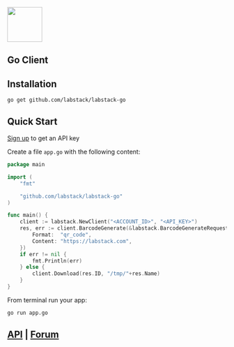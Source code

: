<a href="https://labstack.com"><img height="80" src="https://cdn.labstack.com/images/labstack-logo.svg"></a>

## Go Client

## Installation

`go get github.com/labstack/labstack-go`

## Quick Start

[Sign up](https://labstack.com/signup) to get an API key

Create a file `app.go` with the following content:

```go
package main

import (
	"fmt"

	"github.com/labstack/labstack-go"
)

func main() {
	client := labstack.NewClient("<ACCOUNT_ID>", "<API_KEY>")
	res, err := client.BarcodeGenerate(&labstack.BarcodeGenerateRequest{
		Format:  "qr_code",
		Content: "https://labstack.com",
	})
	if err != nil {
		fmt.Println(err)
	} else {
		client.Download(res.ID, "/tmp/"+res.Name)
	}
}
```

From terminal run your app:

```sh
go run app.go
```

## [API](https://labstack.com/api) | [Forum](https://forum.labstack.com)
